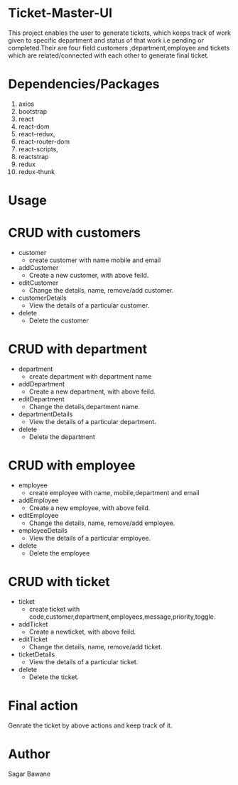 # Ticket-Master-UI
This project enables the user to generate tickets, which keeps track of work given to specific department and status of that work i.e pending or completed.Their are four field customers ,department,employee and tickets which are related/connected with each other to generate final ticket.

# Dependencies/Packages
1. axios
2. bootstrap
3. react
4. react-dom
5. react-redux,
6. react-router-dom
7. react-scripts,
8. reactstrap
9. redux
10. redux-thunk

# Usage
# CRUD with customers
* customer
  - create customer with name mobile and email
* addCustomer
  - Create a new customer, with above feild.
* editCustomer
  - Change the details, name, remove/add customer.
* customerDetails
  - View the details of a particular customer.
* delete
  - Delete the customer
# CRUD with department
* department
  - create department with department name 
* addDepartment
  - Create a new department, with above feild.
* editDepartment
  - Change the details,department name.
* departmentDetails
  - View the details of a particular department.
* delete
  - Delete the department
# CRUD with employee
* employee
  - create employee with name, mobile,department and email
* addEmployee
  - Create a new employee, with above feild.
* editEmployee
  - Change the details, name, remove/add employee.
* employeeDetails
  - View the details of a particular employee.
* delete
  - Delete the employee  
# CRUD with ticket
* ticket
  - create ticket with code,customer,department,employees,message,priority,toggle.
* addTicket
  - Create a newticket, with above feild.
* editTicket
  - Change the details, name, remove/add ticket.
* ticketDetails
  - View the details of a particular ticket.
* delete
  - Delete the ticket.
# Final action  
Genrate the ticket by above actions and keep track of it.  

# Author
Sagar Bawane

